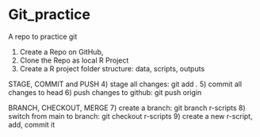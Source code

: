 # Git_practice
A repo to practice git 

1) Create a Repo on GitHub, 
2) Clone the Repo as local R Project
3) Create a R project folder structure: data, scripts, outputs

STAGE, COMMIT and PUSH
4) stage all changes: git add . 
5) commit all changes to head
6) push changes to github: git push origin   

BRANCH, CHECKOUT, MERGE
7) create a branch: git branch r-scripts
8) switch from main to branch: git checkout r-scripts
9) create a new r-script, add, commit it